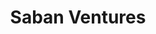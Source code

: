 ---
layout: firm_page
title: "Saban Ventures"
id: "sabanventures.com"
permalink: "/sabanventuressabanventures.com/"
website: "https://www.sabanventures.com"
offices: "Los Angeles (United States), Tel Aviv (Israel)"
investment_stages: "Seed, Series A, Series B"
portfolio_companies: "ironSource, Snappy, SimilarWeb, floLIVE, Nexite, Mine, Polyrize, Zeitgold, Applicaster, Lin Health"
portfolio_link: "https://www.sabanventures.com/portfolio"
investment_markets: "Media, Entertainment, Communication, SaaS, IoT, Digital Health, Mobility, B2B, B2C, Consumer, Enterprise, Security, Insurtech, Gaming"
founded_year: "2008"
description: "Saban Ventures is a Venture Capital firm backed by Saban Capital Group. They focus on partnering with exceptional entrepreneurs, investing in various stages from seed to pre-IPO. Their investments span multiple sectors including media, entertainment, communication, and technology."
linkedin: "https://www.linkedin.com/company/saban-ventures/"
twitter: "https://twitter.com/sabanventures"
instagram: ""
team_page: "https://www.sabanventures.com/team"
investor_type: "Venture Capital"
crunchbase: "https://www.crunchbase.com/organization/saban-ventures"
pitchbook: "https://pitchbook.com/profiles/investor/518107-96"

# SEO Optimization
meta_title: "Saban Ventures - VC Firm - projectstartups.com"
meta_description: "Saban Ventures, Saban Ventures is a Venture Capital firm backed by Saban Capital Group. They focus on partnering with exceptional entrepreneurs, investing in various ..."
meta_keywords: "Saban Ventures, Media, Entertainment, Communication, SaaS, IoT, Digital Health, Mobility, B2B, B2C, Consumer, Enterprise, Security, Insurtech, Gaming, VC firm, venture capital, startup investor, projectstartups.com"
canonical_url: "https://vc.projectstartups.com/sabanventuressabanventures.com/"
---
